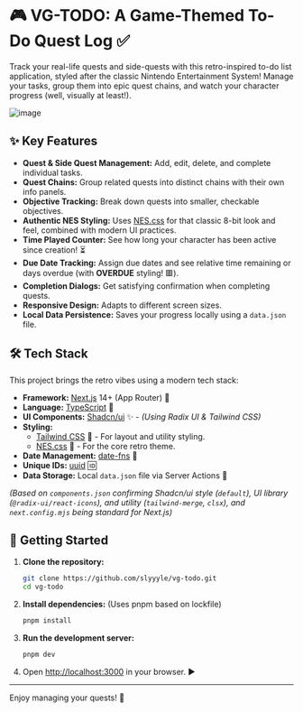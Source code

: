 # 🎮 VG-TODO: A Game-Themed To-Do Quest Log ✅

Track your real-life quests and side-quests with this retro-inspired to-do list application, styled after the classic Nintendo Entertainment System! Manage your tasks, group them into epic quest chains, and watch your character progress (well, visually at least!).

![image](https://github.com/user-attachments/assets/e3d6b57f-6c6e-420f-8bda-72b2712e8d7d)

## ✨ Key Features

*   **Quest & Side Quest Management:** Add, edit, delete, and complete individual tasks.
*   **Quest Chains:** Group related quests into distinct chains with their own info panels.
*   **Objective Tracking:** Break down quests into smaller, checkable objectives.
*   **Authentic NES Styling:** Uses [NES.css](https://nostalgic-css.github.io/NES.css/) for that classic 8-bit look and feel, combined with modern UI practices.
*   **Time Played Counter:** See how long your character has been active since creation! ⏳
*   **Due Date Tracking:** Assign due dates and see relative time remaining or days overdue (with **OVERDUE** styling! 🟥).
*   **Completion Dialogs:** Get satisfying confirmation when completing quests.
*   **Responsive Design:** Adapts to different screen sizes.
*   **Local Data Persistence:** Saves your progress locally using a `data.json` file.

## 🛠️ Tech Stack

This project brings the retro vibes using a modern tech stack:

*   **Framework:** [Next.js](https://nextjs.org/) 14+ (App Router) 🚀
*   **Language:** [TypeScript](https://www.typescriptlang.org/) 🔷
*   **UI Components:** [Shadcn/ui](https://ui.shadcn.com/) ✨ - _(Using Radix UI & Tailwind CSS)_
*   **Styling:**
    *   [Tailwind CSS](https://tailwindcss.com/) 💨 - For layout and utility styling.
    *   [NES.css](https://nostalgic-css.github.io/NES.css/) 👾 - For the core retro theme.
*   **Date Management:** [date-fns](https://date-fns.org/) 📅
*   **Unique IDs:** [uuid](https://github.com/uuidjs/uuid) 🆔
*   **Data Storage:** Local `data.json` file via Server Actions 💾

*(Based on `components.json` confirming Shadcn/ui style (`default`), UI library (`@radix-ui/react-icons`), and utility (`tailwind-merge`, `clsx`), and `next.config.mjs` being standard for Next.js)*

## 🚀 Getting Started

1.  **Clone the repository:**
    ```bash
    git clone https://github.com/slyyyle/vg-todo.git
    cd vg-todo
    ```
2.  **Install dependencies:** (Uses pnpm based on lockfile)
    ```bash
    pnpm install
    ```
3.  **Run the development server:**
    ```bash
    pnpm dev
    ```
4.  Open [http://localhost:3000](http://localhost:3000) in your browser. ▶️

---

Enjoy managing your quests! 🎉
